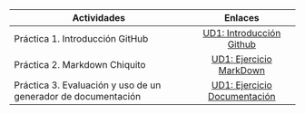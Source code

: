 | Actividades                     | Enlaces                                                                 |
| -----------------------------   |:--------------------------:|
| Práctica 1. Introducción GitHub|[UD1: Introducción Github](https://github.com/melrnc/Portfolio_MelodyRincon_DIW/blob/main/UD1%3A%20Github%20y%20MarkDown%20/Tareas_Unidad1/Ejercicio1_IntroduccionGitHub.md) |
| Práctica 2. Markdown Chiquito    |[UD1: Ejercicio MarkDown](https://github.com/melrnc/Portfolio_MelodyRincon_DIW/blob/main/UD1%3A%20Github%20y%20MarkDown%20/Tareas_Unidad1/Ejercicio2_PracticaMarkdown_Chiquito.md)    |
| Práctica 3. Evaluación y uso de un generador de documentación |[UD1: Ejercicio Documentación]()    |


